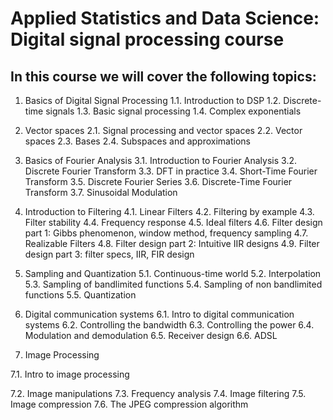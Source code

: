 # Applied Statistics and Data Science: Digital signal processing course 

## In this course we will cover the following topics:

1. Basics of Digital Signal Processing
  1.1. Introduction to DSP
  1.2. Discrete-time signals
  1.3. Basic signal processing
  1.4. Complex exponentials

2. Vector spaces
2.1. Signal processing and vector spaces
2.2. Vector spaces
2.3. Bases
2.4. Subspaces and approximations

3. Basics of Fourier Analysis
3.1. Introduction to Fourier Analysis
3.2. Discrete Fourier Transform
3.3. DFT in practice
3.4. Short-Time Fourier Transform
3.5. Discrete Fourier Series
3.6. Discrete-Time Fourier Transform
3.7. Sinusoidal Modulation

4. Introduction to Filtering
4.1. Linear Filters
4.2. Filtering by example
4.3. Filter stability
4.4. Frequency response
4.5. Ideal filters
4.6. Filter design part 1: Gibbs phenomenon, window method, frequency sampling
4.7. Realizable Filters
4.8. Filter design part 2: Intuitive IIR designs
4.9. Filter design part 3: filter specs, IIR, FIR design

5. Sampling and Quantization
5.1. Continuous-time world
5.2. Interpolation
5.3. Sampling of bandlimited functions
5.4. Sampling of non bandlimited functions
5.5. Quantization

6. Digital communication systems
6.1. Intro to digital communication systems
6.2. Controlling the bandwidth
6.3. Controlling the power
6.4. Modulation and demodulation
6.5. Receiver design
6.6. ADSL

7. Image Processing

7.1. Intro to image processing

7.2. Image manipulations
7.3. Frequency analysis
7.4. Image filtering
7.5. Image compression
7.6. The JPEG compression algorithm
